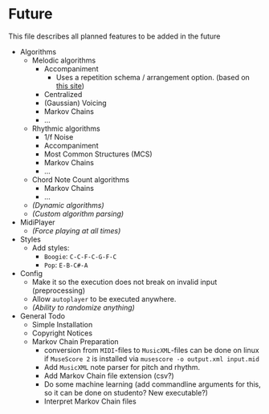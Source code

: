 # Future
This file describes all planned features to be added in the future

- Algorithms
    - Melodic algorithms
        - Accompaniment
            - Uses a repetition schema / arrangement option.
            (based on [this site](https://chordchord.com/))
        - Centralized
        - (Gaussian) Voicing
        - Markov Chains
        - ...
    - Rhythmic algorithms
        - 1/f Noise
        - Accompaniment
        - Most Common Structures (MCS)
        - Markov Chains
        - ...
    - Chord Note Count algorithms
        - Markov Chains
        - ...
    - _(Dynamic algorithms)_
    - _(Custom algorithm parsing)_
- MidiPlayer
    - _(Force playing at all times)_
- Styles
    - Add styles:
        - `Boogie`: `C-C-F-C-G-F-C`
        - `Pop`: `E-B-C#-A`
- Config
    - Make it so the execution does not break on invalid input (preprocessing)
    - Allow `autoplayer` to be executed anywhere.
    - _(Ability to randomize anything)_
- General Todo
    - Simple Installation
    - Copyright Notices
    - Markov Chain Preparation
        - conversion from `MIDI`-files to `MusicXML`-files can be done on linux if `MuseScore 2` is installed via `musescore -o output.xml input.mid`
        - Add `MusicXML` note parser for pitch and rhythm.
        - Add Markov Chain file extension (csv?)
        - Do some machine learning (add commandline arguments for this, so it can be done on studento? New executable?)
        - Interpret Markov Chain files
